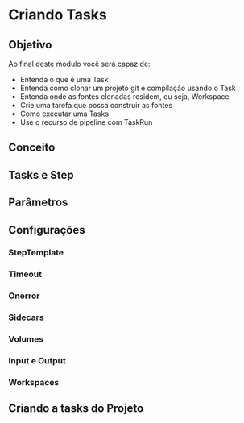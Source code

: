 Criando Tasks
================
## Objetivo

Ao final deste modulo você será capaz de:
* Entenda o que é uma Task
* Entenda como clonar um projeto git e compilação usando o Task
* Entenda onde as fontes clonadas residem, ou seja, Workspace
* Crie uma tarefa que possa construir as fontes
* Como executar uma Tasks
* Use o recurso de pipeline com TaskRun

## Conceito

## Tasks e Step

## Parâmetros

## Configurações

### StepTemplate

### Timeout

### Onerror

### Sidecars

### Volumes

### Input e Output

### Workspaces

## Criando a tasks do Projeto